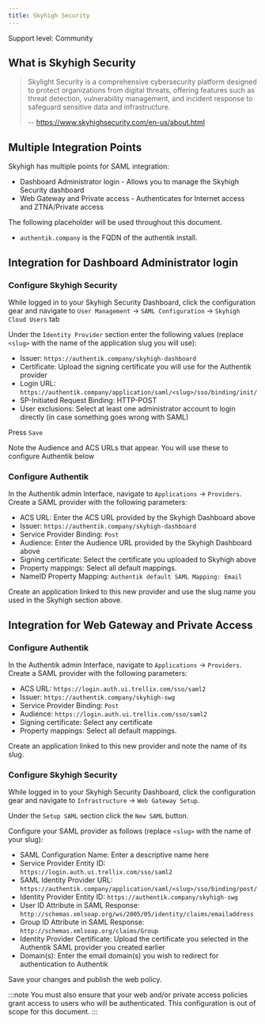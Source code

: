 ```yaml
---
title: Skyhigh Security
---
```


<span class="badge badge--secondary">Support level: Community</span>

## What is Skyhigh Security

> Skylight Security is a comprehensive cybersecurity platform designed to protect organizations from digital threats, offering features such as threat detection, vulnerability management, and incident response to safeguard sensitive data and infrastructure.
>
> -- https://www.skyhighsecurity.com/en-us/about.html

## Multiple Integration Points

Skyhigh has multiple points for SAML integration:

-   Dashboard Administrator login - Allows you to manage the Skyhigh Security dashboard
-   Web Gateway and Private access - Authenticates for Internet access and ZTNA/Private access

The following placeholder will be used throughout this document.

-   `authentik.company` is the FQDN of the authentik install.

## Integration for Dashboard Administrator login

### Configure Skyhigh Security

While logged in to your Skyhigh Security Dashboard, click the configuration gear and navigate to `User Management` -> `SAML Configuration` -> `Skyhigh Cloud Users` tab

Under the `Identity Provider` section enter the following values (replace `<slug>` with the name of the application slug you will use):

-   Issuer: `https://authentik.company/skyhigh-dashboard`
-   Certificate: Upload the signing certificate you will use for the Authentik provider
-   Login URL: `https://authentik.company/application/saml/<slug>/sso/binding/init/`
-   SP-Initiated Request Binding: HTTP-POST
-   User exclusions: Select at least one administrator account to login directly (in case something goes wrong with SAML)

Press `Save`

Note the Audience and ACS URLs that appear. You will use these to configure Authentik below

### Configure Authentik

In the Authentik admin Interface, navigate to `Applications` -> `Providers`. Create a SAML provider with the following parameters:

-   ACS URL: Enter the ACS URL provided by the Skyhigh Dashboard above
-   Issuer: `https://authentik.company/skyhigh-dashboard`
-   Service Provider Binding: `Post`
-   Audience: Enter the Audience URL provided by the Skyhigh Dashboard above
-   Signing certificate: Select the certificate you uploaded to Skyhigh above
-   Property mappings: Select all default mappings.
-   NameID Property Mapping: `Authentik default SAML Mapping: Email`

Create an application linked to this new provider and use the slug name you used in the Skyhigh section above.

## Integration for Web Gateway and Private Access

### Configure Authentik

In the Authentik admin Interface, navigate to `Applications` -> `Providers`. Create a SAML provider with the following parameters:

-   ACS URL: `https://login.auth.ui.trellix.com/sso/saml2`
-   Issuer: `https://authentik.company/skyhigh-swg`
-   Service Provider Binding: `Post`
-   Audience: `https://login.auth.ui.trellix.com/sso/saml2`
-   Signing certificate: Select any certificate
-   Property mappings: Select all default mappings.

Create an application linked to this new provider and note the name of its slug.

### Configure Skyhigh Security

While logged in to your Skyhigh Security Dashboard, click the configuration gear and navigate to `Infrastructure` -> `Web Gateway Setup`.

Under the `Setup SAML` section click the `New SAML` button.

Configure your SAML provider as follows (replace `<slug>` with the name of your slug):

-   SAML Configuration Name: Enter a descriptive name here
-   Service Provider Entity ID: `https://login.auth.ui.trellix.com/sso/saml2`
-   SAML Identity Provider URL: `https://authentik.company/application/saml/<slug>/sso/binding/post/`
-   Identity Provider Entity ID: `https://authentik.company/skyhigh-swg`
-   User ID Attribute in SAML Response: `http://schemas.xmlsoap.org/ws/2005/05/identity/claims/emailaddress`
-   Group ID Attribute in SAML Response: `http://schemas.xmlsoap.org/claims/Group`
-   Identity Provider Certificate: Upload the certificate you selected in the Authentik SAML provider you created earlier
-   Domain(s): Enter the email domain(s) you wish to redirect for authentication to Authentik

Save your changes and publish the web policy.

:::note
You must also ensure that your web and/or private access policies grant access to users who will be authenticated. This configuration is out of scope for this document.
:::
